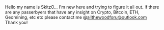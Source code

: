Hello my name is SkitzO...
I'm new here and trying to figure it all out.
If there are any passerbyers that have any insight on Crypto, Bitcoin, ETH, Geomining, etc etc please contact me @allthewoodforu@outlook.com
Thank you!
